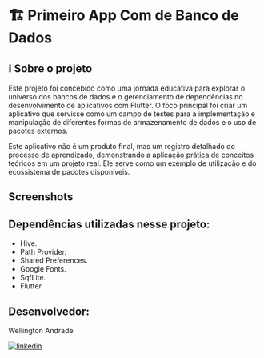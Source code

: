 
# 🏗️ Primeiro App Com de Banco de Dados

## ℹ️ Sobre o projeto
Este projeto foi concebido como uma jornada educativa para explorar o universo dos bancos de dados e o gerenciamento de dependências no desenvolvimento de aplicativos com Flutter. O foco principal foi criar um aplicativo que servisse como um campo de testes para a implementação e manipulação de diferentes formas de armazenamento de dados e o uso de pacotes externos.

Este aplicativo não é um produto final, mas um registro detalhado do processo de aprendizado, demonstrando a aplicação prática de conceitos teóricos em um projeto real. Ele serve como um exemplo de utilização e do ecossistema de pacotes disponíveis.

## Screenshots


## Dependências utilizadas nesse projeto:
- Hive.
- Path Provider.
- Shared Preferences.
- Google Fonts.
- SqfLite.
- Flutter.

## Desenvolvedor:
Wellington Andrade

[![linkedin](https://img.shields.io/badge/linkedin-0A66C2?style=for-the-badge&logo=linkedin&logoColor=white)](https://www.linkedin.com/in/wellington-andrade-64b44b275)